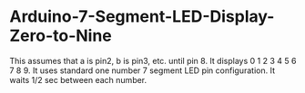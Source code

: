 # Arduino-7-Segment-LED-Display-Zero-to-Nine
This assumes that a is pin2, b is pin3, etc. until pin 8.
It displays 0 1 2 3 4 5 6 7 8 9.
It uses standard one number 7 segment LED pin configuration.
It waits 1/2 sec between each number.
